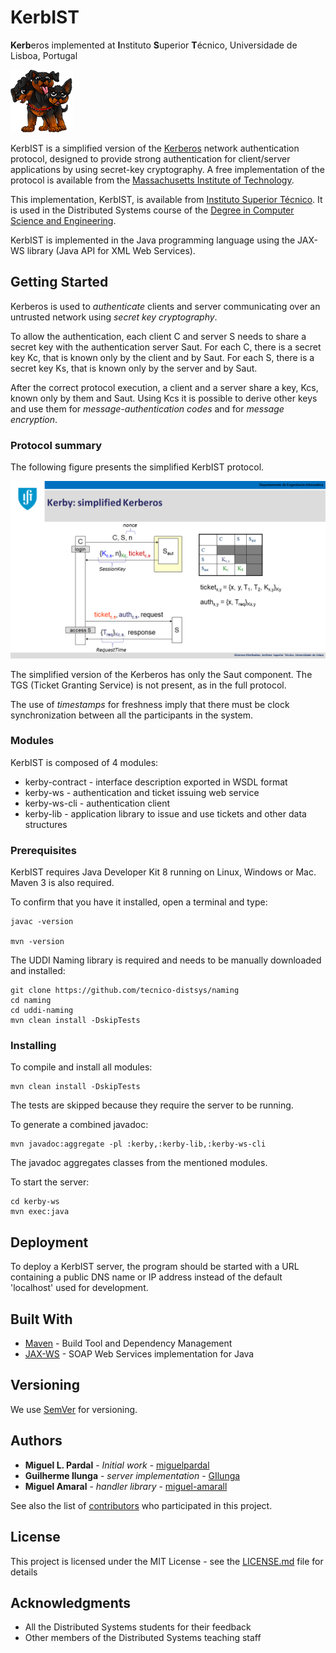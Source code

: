 # KerbIST

**Kerb**eros implemented at **I**nstituto **S**uperior **T**écnico, Universidade de Lisboa, Portugal

![Mascot](/doc/mascot/PetAdoptables-Kerberos.png)

KerbIST is a simplified version of the 
[Kerberos](http://web.mit.edu/kerberos/) network authentication protocol,
designed to provide strong authentication for client/server applications by using secret-key cryptography. 
A free implementation of the protocol is available from the [Massachusetts Institute of Technology](https://web.mit.edu/).

This implementation, KerbIST, is available from [Instituto Superior Técnico](https://www.tecnico.ulisboa.pt/).
It is used in the Distributed Systems course of the [Degree in Computer Science and Engineering](https://fenix.tecnico.ulisboa.pt/departamentos/dei).

KerbIST is implemented in the Java programming language using the JAX-WS library (Java API for XML Web Services).


## Getting Started

Kerberos is used to _authenticate_ clients and server communicating over an untrusted network using _secret key cryptography_.

To allow the authentication, each client C and server S needs to share a secret key with the authentication server Saut.
For each C, there is a secret key Kc, that is known only by the client and by Saut.
For each S, there is a secret key Ks, that is known only by the server and by Saut.

After the correct protocol execution, a client and a server share a key, Kcs, known only by them and Saut.
Using Kcs it is possible to derive other keys and use them for _message-authentication codes_ and for _message encryption_.


### Protocol summary

The following figure presents the simplified KerbIST protocol.

![KerbIST protocol](doc/simplified-kerberos_diagram.png)

The simplified version of the Kerberos has only the Saut component.
The TGS (Ticket Granting Service) is not present, as in the full protocol.

The use of _timestamps_ for freshness imply that there must be clock synchronization between all the participants in the system.

### Modules

KerbIST is composed of 4 modules:
* kerby-contract - interface description exported in WSDL format
* kerby-ws - authentication and ticket issuing web service
* kerby-ws-cli - authentication client
* kerby-lib - application library to issue and use tickets and other data structures


### Prerequisites

KerbIST requires Java Developer Kit 8 running on Linux, Windows or Mac.
Maven 3 is also required.

To confirm that you have it installed, open a terminal and type:

```
javac -version

mvn -version
```

The UDDI Naming library is required and needs to be manually downloaded and installed:

```
git clone https://github.com/tecnico-distsys/naming
cd naming
cd uddi-naming
mvn clean install -DskipTests
```


### Installing

To compile and install all modules:

```
mvn clean install -DskipTests
```

The tests are skipped because they require the server to be running.

To generate a combined javadoc:

```
mvn javadoc:aggregate -pl :kerby,:kerby-lib,:kerby-ws-cli
```

The javadoc aggregates classes from the mentioned modules.

To start the server:

```
cd kerby-ws
mvn exec:java
```



## Deployment

To deploy a KerbIST server, the program should be started with a URL containing a public DNS name or IP address instead of the default 'localhost' used for development.


## Built With

* [Maven](https://maven.apache.org/) - Build Tool and Dependency Management
* [JAX-WS](https://javaee.github.io/metro-jax-ws/) - SOAP Web Services implementation for Java

<!--
## Contributing

Please read [CONTRIBUTING.md](https://gist.github.com/PurpleBooth/b24679402957c63ec426) for details on our code of conduct, and the process for submitting pull requests to us.
-->

## Versioning

We use [SemVer](http://semver.org/) for versioning. 
<!--
For the versions available, see the [tags on this repository](https://github.com/your/project/tags). 
-->

## Authors

* **Miguel L. Pardal** - *Initial work* - [miguelpardal](https://github.com/miguelpardal)
* **Guilherme Ilunga** - *server implementation* - [GIlunga](https://github.com/GIlunga)
* **Miguel Amaral** - *handler library* - [miguel-amarall](https://github.com/miguel-amaral)

See also the list of [contributors](https://github.com/tecnico-distsys/kerbist/contributors) who participated in this project.

## License

This project is licensed under the MIT License - see the [LICENSE.md](LICENSE.md) file for details

## Acknowledgments

* All the Distributed Systems students for their feedback
* Other members of the Distributed Systems teaching staff

